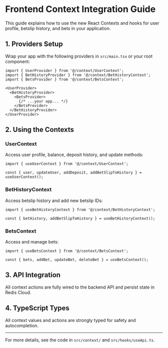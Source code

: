 # Frontend Context Integration Guide

This guide explains how to use the new React Contexts and hooks for user profile, betslip history, and bets in your application.

## 1. Providers Setup
Wrap your app with the following providers in `src/main.tsx` or your root component:

```tsx
import { UserProvider } from '@/context/UserContext';
import { BetHistoryProvider } from '@/context/BetHistoryContext';
import { BetsProvider } from '@/context/BetsContext';

<UserProvider>
  <BetHistoryProvider>
    <BetsProvider>
      {/* ...your app... */}
    </BetsProvider>
  </BetHistoryProvider>
</UserProvider>
```

## 2. Using the Contexts

### UserContext
Access user profile, balance, deposit history, and update methods:
```tsx
import { useUserContext } from '@/context/UserContext';

const { user, updateUser, addDeposit, addBetSlipToHistory } = useUserContext();
```

### BetHistoryContext
Access betslip history and add new betslip IDs:
```tsx
import { useBetHistoryContext } from '@/context/BetHistoryContext';

const { betHistory, addBetSlipToHistory } = useBetHistoryContext();
```

### BetsContext
Access and manage bets:
```tsx
import { useBetsContext } from '@/context/BetsContext';

const { bets, addBet, updateBet, deleteBet } = useBetsContext();
```

## 3. API Integration
All context actions are fully wired to the backend API and persist state in Redis Cloud.

## 4. TypeScript Types
All context values and actions are strongly typed for safety and autocompletion.

---

For more details, see the code in `src/context/` and `src/hooks/useApi.ts`.
